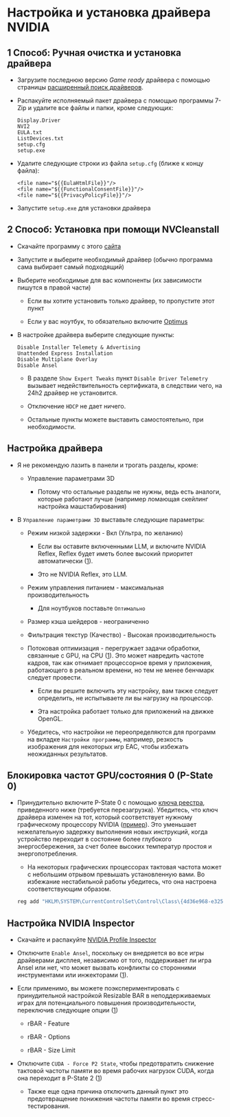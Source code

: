 # Настройка и установка драйвера NVIDIA


## 1 Способ: Ручная очистка и установка драйвера

- Загрузите последнюю версию *Game ready* драйвера с помощью страницы [расширенный поиск драйверов](https://www.nvidia.com/download/find.aspx).

- Распакуйте исполняемый пакет драйвера с помощью программы 7-Zip и удалите все файлы и папки, кроме следующих:

    ```
    Display.Driver
    NVI2
    EULA.txt
    ListDevices.txt
    setup.cfg
    setup.exe
    ```

- Удалите следующие строки из файла ``setup.cfg`` (ближе к концу файла):

    ```
    <file name="${{EulaHtmlFile}}"/>
    <file name="${{FunctionalConsentFile}}"/>
    <file name="${{PrivacyPolicyFile}}"/>
    ```

- Запустите ``setup.exe`` для установки драйвера

## 2 Способ: Установка при помощи NVCleanstall

- Скачайте программу с этого [сайта](https://www.techpowerup.com/download/techpowerup-nvcleanstall/)

- Запустите и выберите необходимый драйвер (обычно программа сама выбирает самый подходящий)

- Выберите необходимые для вас компоненты (их зависимости пишутся в правой части)

    - Если вы хотите установить только драйвер, то пропустите этот пункт

    - Если у вас ноутбук, то обязательно включите [Optimus](https://www.nvidia.com/en-us/geforce/technologies/optimus/technology/)      

-  В настройке драйвера выберите следующие пункты:

    ```
    Disable Installer Telemety & Advertising
    Unattended Express Installation
    Disable Multiplane Overlay
    Disable Ansel
    ```

    - В разделе `Show Expert Tweaks` пункт `Disable Driver Telemetry` вызывает недействительность сертификата, в следствии чего, на 24h2 драйвер не установится.

    - Отключение `HDCP` не дает ничего.

    - Остальные пункты можете выставить самостоятельно, при необходимости.

## Настройка драйвера

- Я не рекомендую лазить в панели и трогать разделы, кроме:

    - Управление параметрами 3D

        - Потому что остальные разделы не нужны, ведь есть аналоги, которые работают лучше (например ломающая скейлинг настройка машстабирования)


- В `Управление параметрами 3D` выставьте следующие параметры:

    - Режим низкой задержки - Вкл (Ультра, по желанию)

        - Если вы оставите включенными LLM, и включите NVIDIA Reflex, Reflex будет иметь более высокий приоритет автоматически ([1](https://www.nvidia.com/en-gb/geforce/news/reflex-low-latency-platform)).

        - Это не NVIDIA Reflex, это LLM.
    
    - Режим управления питанием - максимальная производительность

        - Для ноутбуков поставьте `Оптимально`

    - Размер кэша шейдеров - неограниченно

    - Фильтрация текстур (Качество) - Высокая производительность

    - Потоковая оптимизация - перегружает задачи обработки, связанные с GPU, на CPU ([1](https://tweakguides.pcgamingwiki.com/NVFORCE_8.html)). Это может навредить частоте кадров, так как отнимает процессорное время у приложения, работающего в реальном времени, но тем не менее бенчмарк следует провести. 

        - Если вы решите включить эту настройку, вам также следует определить, не испытываете ли вы нагрузку на процессор.
        
        - Эта настройка работает только для приложений на движке OpenGL.
    
    - Убедитесь, что настройки не переопределяются для программ на вкладке ``Настройки программы``, например, резкость изображения для некоторых игр EAC, чтобы избежать неожиданных результатов.

## Блокировка частот GPU/состояния 0 (P-State 0)

-  Принудительно включите P-State 0 с помощью [ключа реестра](https://github.com/djdallmann/GamingPCSetup/blob/master/CONTENT/RESEARCH/WINDRIVERS/README.md#q-is-there-a-registry-setting-that-can-force-your-display-adapter-to-remain-at-its-highest-performance-state-pstate-p0), приведенного ниже (требуется перезагрузка). Убедитесь, что ключ драйвера изменен на тот, который соответствует нужному графическому процессору NVIDIA ([пример](/docs/find-driver-key-example.png)). Это уменьшает нежелательную задержку выполнения новых инструкций, когда устройство переходит в состояние более глубокого энергосбережения, за счет более высоких температур простоя и энергопотребления.

    - На некоторых графических процессорах тактовая частота может с небольшим отрывом превышать установленную вами. Во избежание нестабильной работы убедитесь, что она настроена соответствующим образом.

    ```bat
    reg add "HKLM\SYSTEM\CurrentControlSet\Control\Class\{4d36e968-e325-11ce-bfc1-08002be10318}\0000" /v "DisableDynamicPstate" /t REG_DWORD /d "1" /f
    ```

## Настройка NVIDIA Inspector

- Скачайте и распакуйте [NVIDIA Profile Inspector](https://github.com/Orbmu2k/nvidiaProfileInspector)

- Отключите ``Enable Ansel``, поскольку он внедряется во все игры драйверами дисплея, независимо от того, поддерживает ли игра Ansel или нет, что может вызвать конфликты со сторонними инструментами или инжекторами ([1](https://www.pcgamingwiki.com/wiki/Nvidia#Ansel)).

- Если применимо, вы можете поэкспериментировать с принудительной настройкой Resizable BAR в неподдерживаемых играх для потенциального повышения производительности, переключив следующие опции ([1](https://www.youtube.com/watch?v=ZTOtqWTFSK8))

  - rBAR - Feature

  - rBAR - Options

  - rBAR - Size Limit

- Отключите ``CUDA - Force P2 State``, чтобы предотвратить снижение тактовой частоты памяти во время рабочих нагрузок CUDA, когда она переходит в P-State 2 ([1](/docs/вcuda-force-p2-state-analysis.png))

    - Также еще одна причина отключить данный пункт это предотвращение понижения частоты памяти во время стресс-тестирования.
